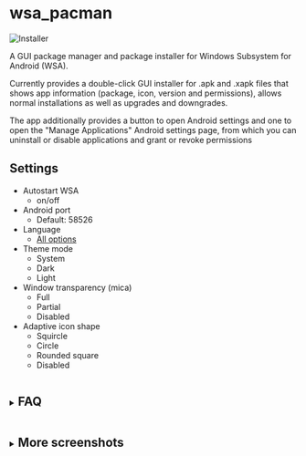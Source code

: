 # wsa_pacman

![Installer](README/screenshots/installer.png?raw=true "Installer")

A GUI package manager and package installer for Windows Subsystem for Android (WSA).

Currently provides a double-click GUI installer for .apk and .xapk files that shows app information (package, icon, version and permissions), allows normal installations as well as upgrades and downgrades.

The app additionally provides a button to open Android settings and one to open the "Manage Applications" Android settings page, from which you can uninstall or disable applications and grant or revoke permissions

## Settings

- Autostart WSA
  - on/off
- Android port
  - Default: 58526
- Language
  - [All options](./locale/)
- Theme mode 
  - System
  - Dark
  - Light
- Window transparency (mica)
  - Full
  - Partial
  - Disabled
- Adaptive icon shape
  - Squircle
  - Circle
  - Rounded square
  - Disabled

<details><summary><ruby><p></ruby>

## FAQ 
</p></summary>

  **Q:** WSA PacMan is always showing the Offline status, why is that?

  **A:** First things first make sure WSA is installed (duh); Open the 'Windows Subsystem for Android™️ Settings' app, in the Developer tab and make sure the 'Developer mode' switch is enabled; inside manage developer settings, make sure the 'USB debugging' option is enabled.

  Should all of the above fail, [try following this procedure]([sds](https://github.com/alesimula/wsa_pacman/issues/99#issuecomment-1288141314)); make sure to check the 'always allow' option.
  ##

  **Q:** Can i install the Play Store?

  **A:** The play store is not _officially_ supported on WSA, and at the moment it is only possible to install it using an unofficial WSA build. I recommend installing the [Aurora Store](https://auroraoss.com/) instead, which is an unofficial Play Store client; but if you really want the Play Store and other Google apps, [check out this project](https://github.com/LSPosed/MagiskOnWSALocal).

</details>

<details><summary><ruby><p></ruby>
  
## More screenshots
  </p></summary>

  ![Installing](README/screenshots/installing.png?raw=true "Installing")
  ![Installed](README/screenshots/installed.png?raw=true "Installed")
  ![Downgrade](README/screenshots/downgrade.png?raw=true "Downgrade")
  ![Main screen](README/screenshots/main_screen.png?raw=true "Main screen")
  ![Settings](README/screenshots/settings_screen.png?raw=true "Settings")
</details>
